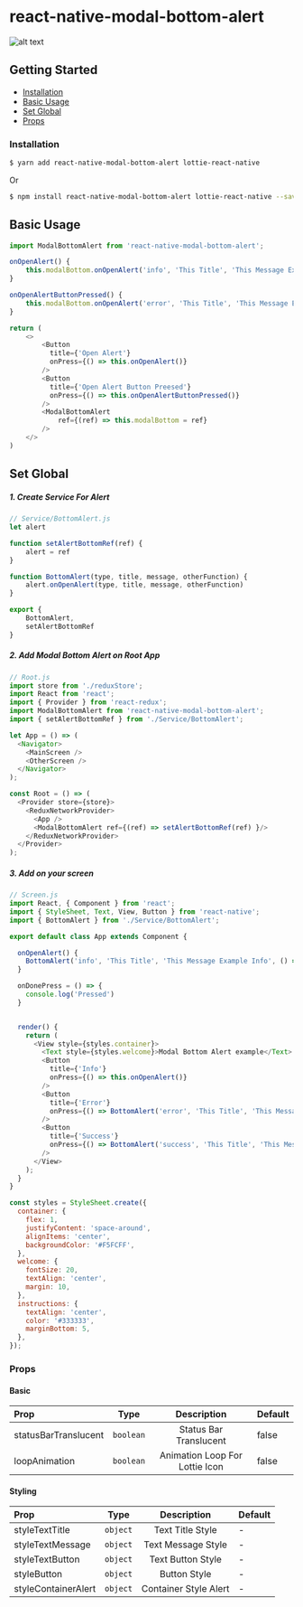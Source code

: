 # react-native-modal-bottom-alert


![alt text](./sample.gif)
## Getting Started

- [Installation](#installation)
- [Basic Usage](#basic-usage)
- [Set Global](#set-global)
- [Props](#props)

### Installation
```bash
$ yarn add react-native-modal-bottom-alert lottie-react-native
```
Or
```bash
$ npm install react-native-modal-bottom-alert lottie-react-native --save
```


## Basic Usage
```javascript
import ModalBottomAlert from 'react-native-modal-bottom-alert';

onOpenAlert() {
    this.modalBottom.onOpenAlert('info', 'This Title', 'This Message Example Info')
}

onOpenAlertButtonPressed() {
    this.modalBottom.onOpenAlert('error', 'This Title', 'This Message Example Error', () => console.log('This Button Try Again Pressed'))
}

return (
    <>
        <Button
          title={'Open Alert'}
          onPress={() => this.onOpenAlert()}
        />
        <Button
          title={'Open Alert Button Preesed'}
          onPress={() => this.onOpenAlertButtonPressed()}
        />
        <ModalBottomAlert
            ref={(ref) => this.modalBottom = ref}
        />
    </>
)
```

## Set Global

##### 1. Create Service For Alert
```js
// Service/BottomAlert.js
let alert

function setAlertBottomRef(ref) {
    alert = ref
}

function BottomAlert(type, title, message, otherFunction) {
    alert.onOpenAlert(type, title, message, otherFunction)
}

export {
    BottomAlert,
    setAlertBottomRef
}

```

##### 2. Add Modal Bottom Alert on Root App 
```js
// Root.js
import store from './reduxStore';
import React from 'react';
import { Provider } from 'react-redux';
import ModalBottomAlert from 'react-native-modal-bottom-alert';
import { setAlertBottomRef } from './Service/BottomAlert';

let App = () => (
  <Navigator>
    <MainScreen />
    <OtherScreen />
  </Navigator>
);

const Root = () => (
  <Provider store={store}>
    <ReduxNetworkProvider>
      <App />
      <ModalBottomAlert ref={(ref) => setAlertBottomRef(ref) }/>
    </ReduxNetworkProvider>
  </Provider>
);
```

##### 3. Add on your screen 
```js
// Screen.js
import React, { Component } from 'react';
import { StyleSheet, Text, View, Button } from 'react-native';
import { BottomAlert } from './Service/BottomAlert';

export default class App extends Component {

  onOpenAlert() {
    BottomAlert('info', 'This Title', 'This Message Example Info', () => this.onDonePress())
  }

  onDonePress = () => {
    console.log('Pressed')
  }


  render() {
    return (
      <View style={styles.container}>
        <Text style={styles.welcome}>Modal Bottom Alert example</Text>
        <Button
          title={'Info'}
          onPress={() => this.onOpenAlert()}
        />
        <Button
          title={'Error'}
          onPress={() => BottomAlert('error', 'This Title', 'This Message Example Error')}
        />
        <Button
          title={'Success'}
          onPress={() => BottomAlert('success', 'This Title', 'This Message Example Success')}
        />
      </View>
    );
  }
}

const styles = StyleSheet.create({
  container: {
    flex: 1,
    justifyContent: 'space-around',
    alignItems: 'center',
    backgroundColor: '#F5FCFF',
  },
  welcome: {
    fontSize: 20,
    textAlign: 'center',
    margin: 10,
  },
  instructions: {
    textAlign: 'center',
    color: '#333333',
    marginBottom: 5,
  },
});

```


### Props

#### Basic

| Prop                     | Type      | Description                                    | Default |
| :----------------------- | :-------: | :--------------------------------------------: | :------ |
| statusBarTranslucent     | `boolean` | Status Bar Translucent                         | false   |
| loopAnimation            | `boolean` | Animation Loop For Lottie Icon                 | false   |

#### Styling

| Prop                   | Type     | Description                  | Default |
| :--------------------- | :------: | :--------------------------: | :------ |
| styleTextTitle         | `object` | Text Title Style             | -       |
| styleTextMessage       | `object` | Text Message Style           | -       |
| styleTextButton        | `object` | Text Button Style            | -       |
| styleButton            | `object` | Button Style                 | -       |
| styleContainerAlert    | `object` | Container Style Alert        | -       |